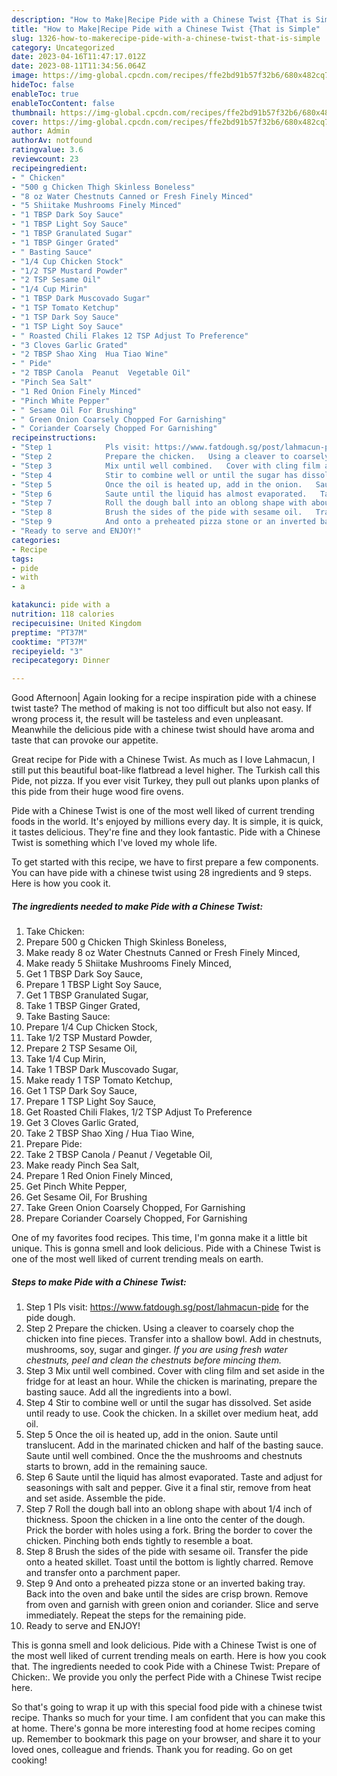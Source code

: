 ```yaml
---
description: "How to Make|Recipe Pide with a Chinese Twist {That is Simple"
title: "How to Make|Recipe Pide with a Chinese Twist {That is Simple"
slug: 1326-how-to-makerecipe-pide-with-a-chinese-twist-that-is-simple
category: Uncategorized
date: 2023-04-16T11:47:17.012Z
date: 2023-08-11T11:34:56.064Z
image: https://img-global.cpcdn.com/recipes/ffe2bd91b57f32b6/680x482cq70/pide-with-a-chinese-twist-recipe-main-photo.jpg
hideToc: false
enableToc: true
enableTocContent: false
thumbnail: https://img-global.cpcdn.com/recipes/ffe2bd91b57f32b6/680x482cq70/pide-with-a-chinese-twist-recipe-main-photo.jpg
cover: https://img-global.cpcdn.com/recipes/ffe2bd91b57f32b6/680x482cq70/pide-with-a-chinese-twist-recipe-main-photo.jpg
author: Admin
authorAv: notfound
ratingvalue: 3.6
reviewcount: 23
recipeingredient:
- " Chicken"
- "500 g Chicken Thigh Skinless Boneless"
- "8 oz Water Chestnuts Canned or Fresh Finely Minced"
- "5 Shiitake Mushrooms Finely Minced"
- "1 TBSP Dark Soy Sauce"
- "1 TBSP Light Soy Sauce"
- "1 TBSP Granulated Sugar"
- "1 TBSP Ginger Grated"
- " Basting Sauce"
- "1/4 Cup Chicken Stock"
- "1/2 TSP Mustard Powder"
- "2 TSP Sesame Oil"
- "1/4 Cup Mirin"
- "1 TBSP Dark Muscovado Sugar"
- "1 TSP Tomato Ketchup"
- "1 TSP Dark Soy Sauce"
- "1 TSP Light Soy Sauce"
- " Roasted Chili Flakes 12 TSP Adjust To Preference"
- "3 Cloves Garlic Grated"
- "2 TBSP Shao Xing  Hua Tiao Wine"
- " Pide"
- "2 TBSP Canola  Peanut  Vegetable Oil"
- "Pinch Sea Salt"
- "1 Red Onion Finely Minced"
- "Pinch White Pepper"
- " Sesame Oil For Brushing"
- " Green Onion Coarsely Chopped For Garnishing"
- " Coriander Coarsely Chopped For Garnishing"
recipeinstructions:
- "Step 1            Pls visit: https://www.fatdough.sg/post/lahmacun-pide for the pide dough."
- "Step 2            Prepare the chicken.   Using a cleaver to coarsely chop the chicken into fine pieces.   Transfer into a shallow bowl.   Add in chestnuts, mushrooms, soy, sugar and ginger.   *If you are using fresh water chestnuts, peel and clean the chestnuts before mincing them.*"
- "Step 3            Mix until well combined.   Cover with cling film and set aside in the fridge for at least an hour.   While the chicken is marinating, prepare the basting sauce.   Add all the ingredients into a bowl."
- "Step 4            Stir to combine well or until the sugar has dissolved.   Set aside until ready to use.   Cook the chicken.   In a skillet over medium heat, add oil."
- "Step 5            Once the oil is heated up, add in the onion.   Saute until translucent.   Add in the marinated chicken and half of the basting sauce.   Saute until well combined.   Once the the mushrooms and chestnuts starts to brown, add in the remaining sauce."
- "Step 6            Saute until the liquid has almost evaporated.   Taste and adjust for seasonings with salt and pepper.   Give it a final stir, remove from heat and set aside.   Assemble the pide."
- "Step 7            Roll the dough ball into an oblong shape with about 1/4 inch of thickness.   Spoon the chicken in a line onto the center of the dough.   Prick the border with holes using a fork.   Bring the border to cover the chicken.   Pinching both ends tightly to resemble a boat."
- "Step 8            Brush the sides of the pide with sesame oil.   Transfer the pide onto a heated skillet.   Toast until the bottom is lightly charred.   Remove and transfer onto a parchment paper."
- "Step 9            And onto a preheated pizza stone or an inverted baking tray.   Back into the oven and bake until the sides are crisp brown.   Remove from oven and garnish with green onion and coriander.   Slice and serve immediately.   Repeat the steps for the remaining pide."
- "Ready to serve and ENJOY!"
categories:
- Recipe
tags:
- pide
- with
- a

katakunci: pide with a 
nutrition: 118 calories
recipecuisine: United Kingdom
preptime: "PT37M"
cooktime: "PT37M"
recipeyield: "3"
recipecategory: Dinner

---
```



Good Afternoon| Again looking for a recipe inspiration pide with a chinese twist taste? The method of making is not too difficult but also not easy. If wrong process it, the result will be tasteless and even unpleasant. Meanwhile the delicious pide with a chinese twist should have aroma and taste that can provoke our appetite.





Great recipe for Pide with a Chinese Twist. As much as I love Lahmacun, I still put this beautiful boat-like flatbread a level higher. The Turkish call this Pide, not pizza. If you ever visit Turkey, they pull out planks upon planks of this pide from their huge wood fire ovens.

Pide with a Chinese Twist is one of the most well liked of current trending foods in the world. It's enjoyed by millions every day. It is simple, it is quick, it tastes delicious. They're fine and they look fantastic. Pide with a Chinese Twist is something which I've loved my whole life.


To get started with this recipe, we have to first prepare a few components. You can have pide with a chinese twist using 28 ingredients and 9 steps. Here is how you cook it.

<!--inarticleads1-->

##### The ingredients needed to make Pide with a Chinese Twist:

1. Take  Chicken:
1. Prepare 500 g Chicken Thigh Skinless Boneless,
1. Make ready 8 oz Water Chestnuts Canned or Fresh Finely Minced,
1. Make ready 5 Shiitake Mushrooms Finely Minced,
1. Get 1 TBSP Dark Soy Sauce,
1. Prepare 1 TBSP Light Soy Sauce,
1. Get 1 TBSP Granulated Sugar,
1. Take 1 TBSP Ginger Grated,
1. Take  Basting Sauce:
1. Prepare 1/4 Cup Chicken Stock,
1. Take 1/2 TSP Mustard Powder,
1. Prepare 2 TSP Sesame Oil,
1. Take 1/4 Cup Mirin,
1. Take 1 TBSP Dark Muscovado Sugar,
1. Make ready 1 TSP Tomato Ketchup,
1. Get 1 TSP Dark Soy Sauce,
1. Prepare 1 TSP Light Soy Sauce,
1. Get  Roasted Chili Flakes, 1/2 TSP Adjust To Preference
1. Get 3 Cloves Garlic Grated,
1. Take 2 TBSP Shao Xing / Hua Tiao Wine,
1. Prepare  Pide:
1. Take 2 TBSP Canola / Peanut / Vegetable Oil,
1. Make ready Pinch Sea Salt,
1. Prepare 1 Red Onion Finely Minced,
1. Get Pinch White Pepper,
1. Get  Sesame Oil, For Brushing
1. Take  Green Onion Coarsely Chopped, For Garnishing
1. Prepare  Coriander Coarsely Chopped, For Garnishing


One of my favorites food recipes. This time, I&#39;m gonna make it a little bit unique. This is gonna smell and look delicious. Pide with a Chinese Twist is one of the most well liked of current trending meals on earth. 

<!--inarticleads2-->

##### Steps to make Pide with a Chinese Twist:

1. Step 1            Pls visit: https://www.fatdough.sg/post/lahmacun-pide for the pide dough.
1. Step 2            Prepare the chicken.   Using a cleaver to coarsely chop the chicken into fine pieces.   Transfer into a shallow bowl.   Add in chestnuts, mushrooms, soy, sugar and ginger.   *If you are using fresh water chestnuts, peel and clean the chestnuts before mincing them.*
1. Step 3            Mix until well combined.   Cover with cling film and set aside in the fridge for at least an hour.   While the chicken is marinating, prepare the basting sauce.   Add all the ingredients into a bowl.
1. Step 4            Stir to combine well or until the sugar has dissolved.   Set aside until ready to use.   Cook the chicken.   In a skillet over medium heat, add oil.
1. Step 5            Once the oil is heated up, add in the onion.   Saute until translucent.   Add in the marinated chicken and half of the basting sauce.   Saute until well combined.   Once the the mushrooms and chestnuts starts to brown, add in the remaining sauce.
1. Step 6            Saute until the liquid has almost evaporated.   Taste and adjust for seasonings with salt and pepper.   Give it a final stir, remove from heat and set aside.   Assemble the pide.
1. Step 7            Roll the dough ball into an oblong shape with about 1/4 inch of thickness.   Spoon the chicken in a line onto the center of the dough.   Prick the border with holes using a fork.   Bring the border to cover the chicken.   Pinching both ends tightly to resemble a boat.
1. Step 8            Brush the sides of the pide with sesame oil.   Transfer the pide onto a heated skillet.   Toast until the bottom is lightly charred.   Remove and transfer onto a parchment paper.
1. Step 9            And onto a preheated pizza stone or an inverted baking tray.   Back into the oven and bake until the sides are crisp brown.   Remove from oven and garnish with green onion and coriander.   Slice and serve immediately.   Repeat the steps for the remaining pide.
1. Ready to serve and ENJOY!

This is gonna smell and look delicious. Pide with a Chinese Twist is one of the most well liked of current trending meals on earth. Here is how you cook that. The ingredients needed to cook Pide with a Chinese Twist: Prepare of Chicken:. We provide you only the perfect Pide with a Chinese Twist recipe here. 

So that's going to wrap it up with this special food pide with a chinese twist recipe. Thanks so much for your time. I am confident that you can make this at home. There's gonna be more interesting food at home recipes coming up. Remember to bookmark this page on your browser, and share it to your loved ones, colleague and friends. Thank you for reading. Go on get cooking!
